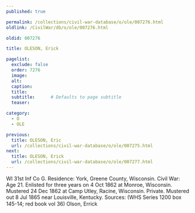 ```yaml
---
published: true

permalink: /collections/civil-war-database/o/ole/007276.html
oldlink: /CivilWar/db/o/ole/007276.html

oldid: 007276

title: OLESON, Erick

pagelist:
  exclude: false
  order: 7276
  image: 
  alt:
  caption:
  title:
  subtitle:      # Defaults to page subtitle
  teaser:

category: 
  - O 
  - OLE

previous:
  title: OLESON, Eric
  url: /collections/civil-war-database/o/ole/007275.html  
next:
  title: OLESON, Erick
  url: /collections/civil-war-database/o/ole/007277.html   
---
```

WI 31st Inf Co G. Residence: York, Greene County, Wisconsin. Civil War: Age 21. Enlisted for three years on 4 Oct 1862 at Monroe, Wisconsin. Mustered 24 Dec 1862 at Camp Utley, Racine, Wisconsin. Private. Mustered out 8 Jul 1865 near Louisville, Kentucky. Sources: (WHS Series 1200 box 145-14; red book vol 36) &#147;Olson, Errick&#148;